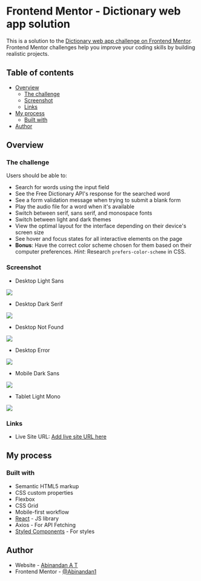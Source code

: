 # Frontend Mentor - Dictionary web app solution

This is a solution to the [Dictionary web app challenge on Frontend Mentor](https://www.frontendmentor.io/challenges/dictionary-web-app-h5wwnyuKFL). Frontend Mentor challenges help you improve your coding skills by building realistic projects.

## Table of contents

- [Overview](#overview)
  - [The challenge](#the-challenge)
  - [Screenshot](#screenshot)
  - [Links](#links)
- [My process](#my-process)
  - [Built with](#built-with)
- [Author](#author)

## Overview

### The challenge

Users should be able to:

- Search for words using the input field
- See the Free Dictionary API's response for the searched word
- See a form validation message when trying to submit a blank form
- Play the audio file for a word when it's available
- Switch between serif, sans serif, and monospace fonts
- Switch between light and dark themes
- View the optimal layout for the interface depending on their device's screen size
- See hover and focus states for all interactive elements on the page
- **Bonus**: Have the correct color scheme chosen for them based on their computer preferences. _Hint_: Research `prefers-color-scheme` in CSS.

### Screenshot

- Desktop Light Sans

![](./solution-images/abinandan-desktop-light-sans.png)

- Desktop Dark Serif

![](./solution-images/abinandan-desktop-dark-serif.png)

- Desktop Not Found

![](./solution-images/abinandan-desktop-not-found.png)

- Desktop Error

![](./solution-images/abinandan-desktop-error.png)

- Mobile Dark Sans

![](./solution-images/abinandan-mobile-dark-sans.png)

- Tablet Light Mono

![](./solution-images/abinandan-tablet-light-mono.png)

### Links

- Live Site URL: [Add live site URL here](https://your-live-site-url.com)

## My process

### Built with

- Semantic HTML5 markup
- CSS custom properties
- Flexbox
- CSS Grid
- Mobile-first workflow
- [React](https://reactjs.org/) - JS library
- Axios - For API Fetching
- [Styled Components](https://styled-components.com/) - For styles

## Author

- Website - [Abinandan A T](https://www.your-site.com)
- Frontend Mentor - [@Abinandan1](https://www.frontendmentor.io/profile/Abinandan1)
